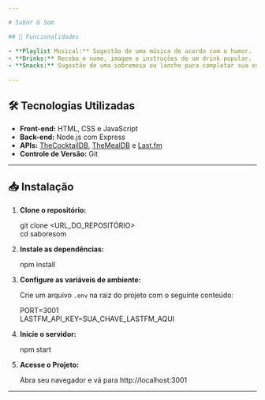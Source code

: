```yaml
---

# Sabor & Som

## 🚀 Funcionalidades

- **Playlist Musical:** Sugestão de uma música de acordo com o humor.
- **Drinks:** Receba o nome, imagem e instruções de um drink popular.
- **Snacks:** Sugestão de uma sobremesa ou lanche para completar sua experiência.

---
```


## 🛠️ Tecnologias Utilizadas

- **Front-end:** HTML, CSS e JavaScript  
- **Back-end:** Node.js com Express  
- **APIs:** [TheCocktailDB](https://www.thecocktaildb.com), [TheMealDB](https://www.themealdb.com) e [Last.fm](https://www.last.fm)  
- **Controle de Versão:** Git  

---

## 📥 Instalação

1. **Clone o repositório:**

   git clone <URL_DO_REPOSITÓRIO>  
   cd saboresom

2. **Instale as dependências:**

   npm install

3. **Configure as variáveis de ambiente:**

   Crie um arquivo `.env` na raiz do projeto com o seguinte conteúdo:

   PORT=3001  
   LASTFM_API_KEY=SUA_CHAVE_LASTFM_AQUI

4. **Inicie o servidor:**

   npm start

5. **Acesse o Projeto:**

   Abra seu navegador e vá para http://localhost:3001

---
